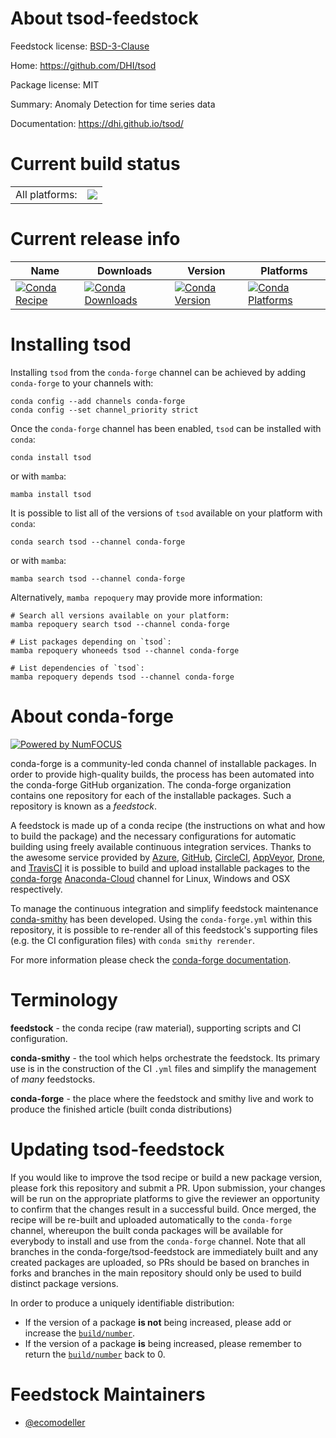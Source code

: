 About tsod-feedstock
====================

Feedstock license: [BSD-3-Clause](https://github.com/conda-forge/tsod-feedstock/blob/main/LICENSE.txt)

Home: https://github.com/DHI/tsod

Package license: MIT

Summary: Anomaly Detection for time series data

Documentation: https://dhi.github.io/tsod/

Current build status
====================


<table><tr><td>All platforms:</td>
    <td>
      <a href="https://dev.azure.com/conda-forge/feedstock-builds/_build/latest?definitionId=14844&branchName=main">
        <img src="https://dev.azure.com/conda-forge/feedstock-builds/_apis/build/status/tsod-feedstock?branchName=main">
      </a>
    </td>
  </tr>
</table>

Current release info
====================

| Name | Downloads | Version | Platforms |
| --- | --- | --- | --- |
| [![Conda Recipe](https://img.shields.io/badge/recipe-tsod-green.svg)](https://anaconda.org/conda-forge/tsod) | [![Conda Downloads](https://img.shields.io/conda/dn/conda-forge/tsod.svg)](https://anaconda.org/conda-forge/tsod) | [![Conda Version](https://img.shields.io/conda/vn/conda-forge/tsod.svg)](https://anaconda.org/conda-forge/tsod) | [![Conda Platforms](https://img.shields.io/conda/pn/conda-forge/tsod.svg)](https://anaconda.org/conda-forge/tsod) |

Installing tsod
===============

Installing `tsod` from the `conda-forge` channel can be achieved by adding `conda-forge` to your channels with:

```
conda config --add channels conda-forge
conda config --set channel_priority strict
```

Once the `conda-forge` channel has been enabled, `tsod` can be installed with `conda`:

```
conda install tsod
```

or with `mamba`:

```
mamba install tsod
```

It is possible to list all of the versions of `tsod` available on your platform with `conda`:

```
conda search tsod --channel conda-forge
```

or with `mamba`:

```
mamba search tsod --channel conda-forge
```

Alternatively, `mamba repoquery` may provide more information:

```
# Search all versions available on your platform:
mamba repoquery search tsod --channel conda-forge

# List packages depending on `tsod`:
mamba repoquery whoneeds tsod --channel conda-forge

# List dependencies of `tsod`:
mamba repoquery depends tsod --channel conda-forge
```


About conda-forge
=================

[![Powered by
NumFOCUS](https://img.shields.io/badge/powered%20by-NumFOCUS-orange.svg?style=flat&colorA=E1523D&colorB=007D8A)](https://numfocus.org)

conda-forge is a community-led conda channel of installable packages.
In order to provide high-quality builds, the process has been automated into the
conda-forge GitHub organization. The conda-forge organization contains one repository
for each of the installable packages. Such a repository is known as a *feedstock*.

A feedstock is made up of a conda recipe (the instructions on what and how to build
the package) and the necessary configurations for automatic building using freely
available continuous integration services. Thanks to the awesome service provided by
[Azure](https://azure.microsoft.com/en-us/services/devops/), [GitHub](https://github.com/),
[CircleCI](https://circleci.com/), [AppVeyor](https://www.appveyor.com/),
[Drone](https://cloud.drone.io/welcome), and [TravisCI](https://travis-ci.com/)
it is possible to build and upload installable packages to the
[conda-forge](https://anaconda.org/conda-forge) [Anaconda-Cloud](https://anaconda.org/)
channel for Linux, Windows and OSX respectively.

To manage the continuous integration and simplify feedstock maintenance
[conda-smithy](https://github.com/conda-forge/conda-smithy) has been developed.
Using the ``conda-forge.yml`` within this repository, it is possible to re-render all of
this feedstock's supporting files (e.g. the CI configuration files) with ``conda smithy rerender``.

For more information please check the [conda-forge documentation](https://conda-forge.org/docs/).

Terminology
===========

**feedstock** - the conda recipe (raw material), supporting scripts and CI configuration.

**conda-smithy** - the tool which helps orchestrate the feedstock.
                   Its primary use is in the construction of the CI ``.yml`` files
                   and simplify the management of *many* feedstocks.

**conda-forge** - the place where the feedstock and smithy live and work to
                  produce the finished article (built conda distributions)


Updating tsod-feedstock
=======================

If you would like to improve the tsod recipe or build a new
package version, please fork this repository and submit a PR. Upon submission,
your changes will be run on the appropriate platforms to give the reviewer an
opportunity to confirm that the changes result in a successful build. Once
merged, the recipe will be re-built and uploaded automatically to the
`conda-forge` channel, whereupon the built conda packages will be available for
everybody to install and use from the `conda-forge` channel.
Note that all branches in the conda-forge/tsod-feedstock are
immediately built and any created packages are uploaded, so PRs should be based
on branches in forks and branches in the main repository should only be used to
build distinct package versions.

In order to produce a uniquely identifiable distribution:
 * If the version of a package **is not** being increased, please add or increase
   the [``build/number``](https://docs.conda.io/projects/conda-build/en/latest/resources/define-metadata.html#build-number-and-string).
 * If the version of a package **is** being increased, please remember to return
   the [``build/number``](https://docs.conda.io/projects/conda-build/en/latest/resources/define-metadata.html#build-number-and-string)
   back to 0.

Feedstock Maintainers
=====================

* [@ecomodeller](https://github.com/ecomodeller/)

